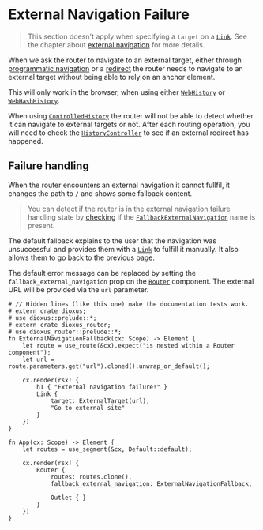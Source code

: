 # External Navigation Failure

> This section doesn't apply when specifying a `target` on a [`Link`]. See the
> chapter about [external navigation](../navigation/external.md) for more
> details.

When we ask the router to navigate to an external target, either through
[programmatic navigation](../navigation/programmatic.md) or a
[redirect](../routes/multiple-and-redirect.md#redirects) the router needs to
navigate to an external target without being able to rely on an anchor element.

This will only work in the browser, when using either [`WebHistory`] or
[`WebHashHistory`].

When using [`ControlledHistory`] the router will not be able to detect whether
it can navigate to external targets or not. After each routing operation, you
will need to check the [`HistoryController`] to see if an external redirect has
happened.

## Failure handling
When the router encounters an external navigation it cannot fullfil, it changes
the path to `/` and shows some fallback content.

> You can detect if the router is in the external navigation failure handling
> state by [checking](../navigation/name.md#check-if-a-name-is-present) if the
> [`FallbackExternalNavigation`] name is present.

The default fallback explains to the user that the navigation was unsuccessful
and provides them with a [`Link`] to fulfill it manually. It also allows them to
go back to the previous page.

The default error message can be replaced by setting the
`fallback_external_navigation` prop on the [`Router`] component. The external
URL will be provided via the `url` parameter.

```rust,no_run
# // Hidden lines (like this one) make the documentation tests work.
# extern crate dioxus;
# use dioxus::prelude::*;
# extern crate dioxus_router;
# use dioxus_router::prelude::*;
fn ExternalNavigationFallback(cx: Scope) -> Element {
    let route = use_route(&cx).expect("is nested within a Router component");
    let url = route.parameters.get("url").cloned().unwrap_or_default();

    cx.render(rsx! {
        h1 { "External navigation failure!" }
        Link {
            target: ExternalTarget(url),
            "Go to external site"
        }
    })
}

fn App(cx: Scope) -> Element {
    let routes = use_segment(&cx, Default::default);

    cx.render(rsx! {
        Router {
            routes: routes.clone(),
            fallback_external_navigation: ExternalNavigationFallback,

            Outlet { }
        }
    })
}
```

[`ControlledHistory`]: https://docs.rs/dioxus-router/latest/dioxus_router/history/struct.ControlledHistory.html
[`FallbackExternalNavigation`]: https://docs.rs/dioxus-router/latest/dioxus_router/names/struct.FallbackExternalNavigation.html
[`HistoryController`]: https://docs.rs/dioxus-router/latest/dioxus_router/history/struct.HistoryController.html
[`Link`]: https://docs.rs/dioxus-router/latest/dioxus_router/components/fn.Link.html
[`Router`]: https://docs.rs/dioxus-router/latest/dioxus_router/components/fn.Router.html
[`WebHistory`]: https://docs.rs/dioxus-router/latest/dioxus_router/history/struct.WebHistory.html
[`WebHashHistory`]: https://docs.rs/dioxus-router/latest/dioxus_router/history/struct.WebHashHistory.html
